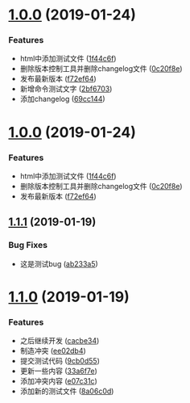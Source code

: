 # [1.0.0](https://github.com/wangkaiwd/git-test/compare/v1.1.1...v1.0.0) (2019-01-24)


### Features

* html中添加测试文件 ([1f44c6f](https://github.com/wangkaiwd/git-test/commit/1f44c6f))
* 删除版本控制工具并删除changelog文件 ([0c20f8e](https://github.com/wangkaiwd/git-test/commit/0c20f8e))
* 发布最新版本 ([f72ef64](https://github.com/wangkaiwd/git-test/commit/f72ef64))
* 新增命令测试文字 ([2bf6703](https://github.com/wangkaiwd/git-test/commit/2bf6703))
* 添加changelog ([69cc144](https://github.com/wangkaiwd/git-test/commit/69cc144))



# [1.0.0](https://github.com/wangkaiwd/git-test/compare/v1.1.1...v1.0.0) (2019-01-24)


### Features

* html中添加测试文件 ([1f44c6f](https://github.com/wangkaiwd/git-test/commit/1f44c6f))
* 删除版本控制工具并删除changelog文件 ([0c20f8e](https://github.com/wangkaiwd/git-test/commit/0c20f8e))
* 发布最新版本 ([f72ef64](https://github.com/wangkaiwd/git-test/commit/f72ef64))



## [1.1.1](https://github.com/wangkaiwd/git-test/compare/v1.1.0...v1.1.1) (2019-01-19)


### Bug Fixes

* 这是测试bug ([ab233a5](https://github.com/wangkaiwd/git-test/commit/ab233a5))



# [1.1.0](https://github.com/wangkaiwd/git-test/compare/33a6f7e...v1.1.0) (2019-01-19)


### Features

* 之后继续开发 ([cacbe34](https://github.com/wangkaiwd/git-test/commit/cacbe34))
* 制造冲突 ([ee02db4](https://github.com/wangkaiwd/git-test/commit/ee02db4))
* 提交测试代码 ([9cb0d55](https://github.com/wangkaiwd/git-test/commit/9cb0d55))
* 更新一些内容 ([33a6f7e](https://github.com/wangkaiwd/git-test/commit/33a6f7e))
* 添加冲突内容 ([e07c31c](https://github.com/wangkaiwd/git-test/commit/e07c31c))
* 添加新的测试文件 ([8a06c0d](https://github.com/wangkaiwd/git-test/commit/8a06c0d))




